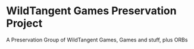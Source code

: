 # WildTangent Games Preservation Project
A Preservation Group of WildTangent Games, Games and stuff, plus ORBs
